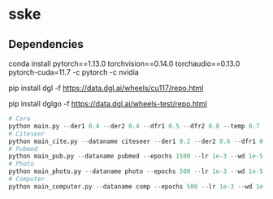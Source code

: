 # sske
## Dependencies
conda install pytorch==1.13.0 torchvision==0.14.0 torchaudio==0.13.0 pytorch-cuda=11.7 -c pytorch -c nvidia

pip install  dgl -f https://data.dgl.ai/wheels/cu117/repo.html

pip install  dglgo -f https://data.dgl.ai/wheels-test/repo.html

```python
# Cora
python main.py --der1 0.4 --der2 0.4 --dfr1 0.5 --dfr2 0.8 --temp 0.7
# Citeseer
python main_cite.py --dataname citeseer --der1 0.2 --der2 0.6 --dfr1 0.3 --dfr2 0.7 --temp 0.9 --epochs 200 --lr 1e-3 --wd 1e-5 --hid_dim 256 --out_dim 256 --act_fn prelu
# Pubmed
python main_pub.py --dataname pubmed --epochs 1500 --lr 1e-3 --wd 1e-5 --hid_dim 256 --out_dim 256 --act_fn relu --der1 0.4 --der2 0.1 --dfr1 0.0 --dfr2 0.6 --temp 1.0
# Photo
python main_photo.py --dataname photo --epochs 500 --lr 1e-3 --wd 1e-5 --hid_dim 256 --out_dim 256 --act_fn relu --der1 0.4 --der2 0.1 --dfr1 0.0 --dfr2 0.2 --temp 0.1
# Computer
python main_computer.py --dataname comp --epochs 500 --lr 1e-3 --wd 1e-5 --hid_dim 256 --out_dim 256 --act_fn relu --der1 0.2 --der2 0.1 --dfr1 0.0 --dfr2 0.2 --temp 0.1
